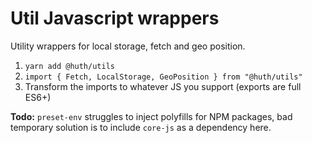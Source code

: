 # Util Javascript wrappers 
 Utility wrappers for local storage, fetch and geo position.
 
 1. `yarn add @huth/utils`
 2. `import { Fetch, LocalStorage, GeoPosition } from "@huth/utils"`
 3. Transform the imports to whatever JS you support (exports are full ES6+)
 

**Todo:** `preset-env` struggles to inject polyfills for NPM packages, bad temporary   solution is to include `core-js` as a dependency here. 
